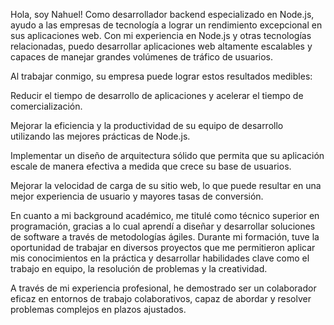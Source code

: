  Hola, soy Nahuel! 
Como desarrollador backend especializado en Node.js, ayudo a las empresas de tecnología a lograr un rendimiento excepcional en sus aplicaciones web. Con mi experiencia en Node.js y otras tecnologías relacionadas, puedo desarrollar aplicaciones web altamente escalables y capaces de manejar grandes volúmenes de tráfico de usuarios.

Al trabajar conmigo, su empresa puede lograr estos resultados medibles:

Reducir el tiempo de desarrollo de aplicaciones y acelerar el tiempo de comercialización.

Mejorar la eficiencia y la productividad de su equipo de desarrollo utilizando las mejores prácticas de Node.js.

Implementar un diseño de arquitectura sólido que permita que su aplicación escale de manera efectiva a medida que crece su base de usuarios.

Mejorar la velocidad de carga de su sitio web, lo que puede resultar en una mejor experiencia de usuario y mayores tasas de conversión.

En cuanto a mi background académico, me titulé como técnico superior en programación, gracias a lo cual aprendí a diseñar y desarrollar soluciones de software a través de metodologías ágiles. Durante mi formación, tuve la oportunidad de trabajar en diversos proyectos que me permitieron aplicar mis conocimientos en la práctica y desarrollar habilidades clave como el trabajo en equipo, la resolución de problemas y la creatividad. 

A través de mi experiencia profesional, he demostrado ser un colaborador eficaz en entornos de trabajo colaborativos, capaz de abordar y resolver problemas complejos en plazos ajustados.
